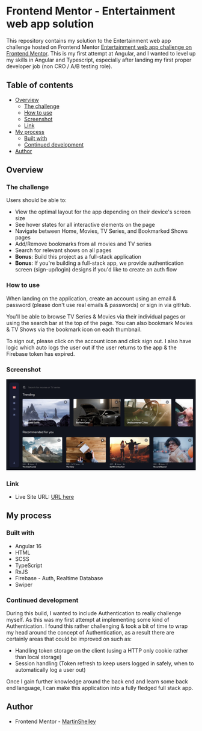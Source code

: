# Frontend Mentor - Entertainment web app solution

This repository contains my solution to the Entertainment web app challenge hosted on Frontend Mentor [Entertainment web app challenge on Frontend Mentor](https://www.frontendmentor.io/challenges/entertainment-web-app-J-UhgAW1X). This is my first attempt at Angular, and I wanted to level up my skills in Angular and Typescript, especially after landing my first proper developer job (non CRO / A/B testing role).

## Table of contents

- [Overview](#overview)
  - [The challenge](#the-challenge)
  - [How to use](#how-to-use)
  - [Screenshot](#screenshot)
  - [Link](#link)
- [My process](#my-process)
  - [Built with](#built-with)
  - [Continued development](#continued-development)
- [Author](#author)

## Overview

### The challenge

Users should be able to:

- View the optimal layout for the app depending on their device's screen size
- See hover states for all interactive elements on the page
- Navigate between Home, Movies, TV Series, and Bookmarked Shows pages
- Add/Remove bookmarks from all movies and TV series
- Search for relevant shows on all pages
- **Bonus**: Build this project as a full-stack application
- **Bonus**: If you're building a full-stack app, we provide authentication screen (sign-up/login) designs if you'd like to create an auth flow

### How to use

When landing on the application, create an account using an email & password (please don't use real emails & passwords) or sign in via gitHub.

You'll be able to browse TV Series & Movies via their individual pages or using the search bar at the top of the page. You can also bookmark Movies & TV Shows via the bookmark icon on each thumbnail.

To sign out, please click on the account icon and click sign out. I also have logic which auto logs the user out if the user returns to the app & the Firebase token has expired.

### Screenshot

![](./screenshot.jpg)

### Link

- Live Site URL: [URL here](https://angular-entertainment-app.web.app/)

## My process

### Built with

- Angular 16
- HTML
- SCSS
- TypeScript
- RxJS
- Firebase - Auth, Realtime Database
- Swiper

### Continued development

During this build, I wanted to include Authentication to really challenge myself. As this was my first attempt at implementing some kind of Authentication. I found this rather challenging & took a bit of time to wrap my head around the concept of Authentication, as a result there are certainly areas that could be improved on such as:
- Handling token storage on the client (using a HTTP only cookie rather than local storage)
- Session handling (Token refresh to keep users logged in safely, when to automatically log a user out)

Once I gain further knowledge around the back end and learn some back end language, I can make this application into a fully fledged full stack app.

## Author

- Frontend Mentor - [MartinShelley](https://www.frontendmentor.io/profile/MartinShelley)
